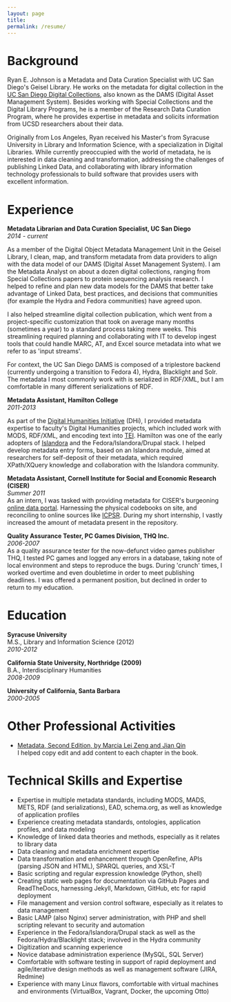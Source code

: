 ```yaml
---
layout: page
title:
permalink: /resume/
---
```


# Background

Ryan E. Johnson is a Metadata and Data Curation Specialist with UC San Diego's Geisel Library. He works on the metadata for digital collection in the [UC San Diego Digital Collections](http://library.ucsd.edu/dc/), also known as the DAMS (Digital Asset Management System). Besides working with Special Collections and the Digital Library Programs, he is a member of the Research Data Curation Program, where he provides expertise in metadata and solicits information from UCSD researchers about their data.  

Originally from Los Angeles, Ryan received his Master's from Syracuse University in Library and Information Science, with a specialization in Digital Libraries. While currently preoccupied with the world of metadata, he is interested in data cleaning and transformation, addressing the challenges of publishing Linked Data, and collaborating with library information technology professionals to build software that provides users with excellent information.  

# Experience

**Metadata Librarian and Data Curation Specialist, UC San Diego**  
_2014 - current_  

As a member of the Digital Object Metadata Management Unit in the Geisel Library, I clean, map, and transform metadata from data providers to align with the data model of our DAMS (Digital Asset Management System). I am the Metadata Analyst on about a dozen digital collections, ranging from Special Collections papers to protein sequencing analysis research. I helped to refine and plan new data models for the DAMS that better take advantage of Linked Data, best practices, and decisions that communities (for example the Hydra and Fedora communities) have agreed upon.  

I also helped streamline digital collection publication, which went from a project-specific customization that took on average many months (sometimes a year) to a standard process taking mere weeks.  This streamlining required planning and collaborating with IT to develop ingest tools that could handle MARC, AT, and Excel source metadata into what we refer to as 'input streams'.  

For context, the UC San Diego DAMS is composed of a triplestore backend (currently undergoing a transition to Fedora 4), Hydra, Blacklight and Solr. The metadata I most commonly work with is serialized in RDF/XML, but I am comfortable in many different serializations of RDF.  

**Metadata Assistant, Hamilton College**  
_2011-2013_  

As part of the [Digital Humanities Initiative](http://www.dhinitiative.org/) (DHi), I provided metadata expertise to faculty's Digital Humanities projects, which included work with MODS, RDF/XML, and encoding text into [TEI](http://www.tei-c.org/index.xml). Hamilton was one of the early adopters of [Islandora](http://islandora.ca/) and the Fedora/Islandora/Drupal stack. I helped develop metadata entry forms, based on an Islandora module, aimed at researchers for self-deposit of their metadata, which required XPath/XQuery knowledge and collaboration with the Islandora community.   

**Metadata Assistant, Cornell Institute for Social and Economic Research (CISER)**  
_Summer 2011_  
As an intern, I was tasked with providing metadata for CISER's burgeoning [online data portal](http://ciser.cornell.edu/). Harnessing the physical codebooks on site, and reconciling to online sources like [ICPSR](http://www.icpsr.umich.edu/). During my short internship, I vastly increased the amount of metadata present in the repository.  

**Quality Assurance Tester, PC Games Division, THQ Inc.**  
_2006-2007_  
As a quality assurance tester for the now-defunct video games publisher THQ, I tested PC games and logged any errors in a database, taking note of local environment and steps to reproduce the bugs. During 'crunch' times, I worked overtime and even doubletime in order to meet publishing deadlines. I was offered a permanent position, but declined in order to return to my education.  

# Education

**Syracuse University**  
M.S., Library and Information Science (2012)  
_2010-2012_  

**California State University, Northridge (2009)**  
B.A., Interdisciplinary Humanities  
_2008-2009_  

**University of California, Santa Barbara**   
_2000-2005_  

# Other Professional Activities

+ [Metadata, Second Edition, by Marcia Lei Zeng and Jian Qin](http://www.worldcat.org/oclc/894201488)     
I helped copy edit and add content to each chapter in the book.  

# Technical Skills and Expertise

+ Expertise in multiple metadata standards, including MODS, MADS, METS, RDF (and serializations), EAD, schema.org, as well as knowledge of application profiles  
+ Experience creating metadata standards, ontologies, application profiles, and data modeling  
+ Knowledge of linked data theories and methods, especially as it relates to library data     
+ Data cleaning and metadata enrichment expertise  
+ Data transformation and enhancement through OpenRefine, APIs (parsing JSON and HTML), SPARQL queries, and XSL-T  
+ Basic scripting and regular expression knowledge (Python, shell)  
+ Creating static web pages for documentation via GitHub Pages and ReadTheDocs, harnessing Jekyll, Markdown, GitHub, etc for rapid deployment   
+ File management and version control software, especially as it relates to data management    
+ Basic LAMP (also Nginx) server administration, with PHP and shell scripting relevant to security and automation  
+ Experience in the Fedora/Islandora/Drupal stack as well as the Fedora/Hydra/Blacklight stack; involved in the Hydra community      
+ Digitization and scanning experience  
+ Novice database administration experience (MySQL, SQL Server)  
+ Comfortable with software testing in support of rapid deployment and agile/iterative design methods as well as management software (JIRA, Redmine)      
+ Experience with many Linux flavors, comfortable with virtual machines and environments (VirtualBox, Vagrant, Docker, the upcoming Otto)   
